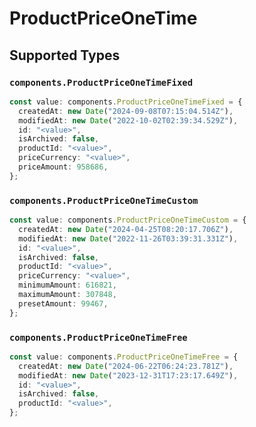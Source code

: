 # ProductPriceOneTime


## Supported Types

### `components.ProductPriceOneTimeFixed`

```typescript
const value: components.ProductPriceOneTimeFixed = {
  createdAt: new Date("2024-09-08T07:15:04.514Z"),
  modifiedAt: new Date("2022-10-02T02:39:34.529Z"),
  id: "<value>",
  isArchived: false,
  productId: "<value>",
  priceCurrency: "<value>",
  priceAmount: 958686,
};
```

### `components.ProductPriceOneTimeCustom`

```typescript
const value: components.ProductPriceOneTimeCustom = {
  createdAt: new Date("2024-04-25T08:20:17.706Z"),
  modifiedAt: new Date("2022-11-26T03:39:31.331Z"),
  id: "<value>",
  isArchived: false,
  productId: "<value>",
  priceCurrency: "<value>",
  minimumAmount: 616821,
  maximumAmount: 307848,
  presetAmount: 99467,
};
```

### `components.ProductPriceOneTimeFree`

```typescript
const value: components.ProductPriceOneTimeFree = {
  createdAt: new Date("2024-06-22T06:24:23.781Z"),
  modifiedAt: new Date("2023-12-31T17:23:17.649Z"),
  id: "<value>",
  isArchived: false,
  productId: "<value>",
};
```

